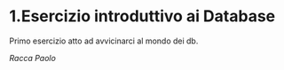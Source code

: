 # 1.Esercizio introduttivo ai Database

Primo esercizio atto ad avvicinarci al mondo dei db.

*Racca Paolo*